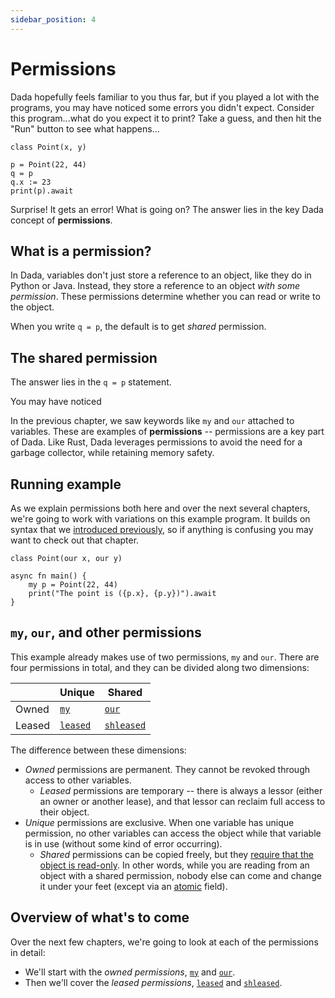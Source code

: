 ```yaml
---
sidebar_position: 4
---
```


# Permissions

Dada hopefully feels familiar to you thus far, but if you played a lot with the programs, you may have noticed some errors you didn't expect. Consider this program...what do you expect it to print? Take a guess, and then hit the "Run" button to see what happens...

```dada ide
class Point(x, y)

p = Point(22, 44)
q = p
q.x := 23
print(p).await
```

Surprise! It gets an error! What is going on? The answer lies in the key Dada concept of **permissions**.

## What is a permission?

In Dada, variables don't just store a reference to an object, like they do in Python or Java. Instead, they store a reference to an object _with some permission_. These permissions determine whether you can read or write to the object.

When you write `q = p`, the default is to get _shared_ permission.

## The shared permission

The answer lies in the `q = p` statement.

You may have noticed

In the previous chapter, we saw keywords like `my` and `our` attached to variables. These are examples of **permissions** -- permissions are a key part of Dada. Like Rust, Dada leverages permissions to avoid the need for a garbage collector, while retaining memory safety.

## Running example

As we explain permissions both here and over the next several chapters, we're going to work with variations on this example program. It builds on syntax that we [introduced previously](./class.md), so if anything is confusing you may want to check out that chapter.

```
class Point(our x, our y)

async fn main() {
    my p = Point(22, 44)
    print("The point is ({p.x}, {p.y})").await
}
```

## `my`, `our`, and other permissions

This example already makes use of two permissions, `my` and `our`. There are four permissions in total, and they can be divided along two dimensions:

|        | Unique     | Shared       |
| ------ | ---------- | ------------ |
| Owned  | [`my`]     | [`our`]      |
| Leased | [`leased`] | [`shleased`] |

The difference between these dimensions:

- _Owned_ permissions are permanent. They cannot be revoked through access to other variables.
  - _Leased_ permissions are temporary -- there is always a lessor (either an owner or another lease), and that lessor can reclaim full access to their object.
- _Unique_ permissions are exclusive. When one variable has unique permission, no other variables can access the object while that variable is in use (without some kind of error occurring).
  - _Shared_ permissions can be copied freely, but they [require that the object is read-only](./sharing_xor_mutation.md). In other words, while you are reading from an object with a shared permission, nobody else can come and change it under your feet (except via an [atomic](./atomic.md) field).

## Overview of what's to come

Over the next few chapters, we're going to look at each of the permissions in detail:

- We'll start with the _owned permissions_, [`my`] and [`our`].
- Then we'll cover the _leased permissions_, [`leased`] and [`shleased`].

[`my`]: ./my
[`our`]: ./our
[`leased`]: ./lease
[`shleased`]: ./shlease

